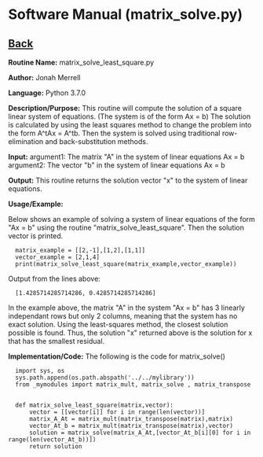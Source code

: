 # Software Manual (matrix_solve.py)

## [Back](../softwaremanual)

**Routine Name:**           matrix_solve_least_square.py

**Author:** Jonah Merrell

**Language:** Python 3.7.0

**Description/Purpose:** This routine will compute the solution of a square linear system of equations. (The system is of the form Ax = b)
The solution is calculated by using the least squares method to change the problem into the form A^tAx = A^tb. Then the system is solved using traditional row-elimination and back-substitution methods.

**Input:** argument1: The matrix "A" in the system of linear equations Ax = b<br>
		   argument2: The vector "b" in the system of linear equations Ax = b

**Output:** This routine returns the solution vector "x" to the system of linear equations.

**Usage/Example:**

Below shows an example of solving a system of linear equations of the form "Ax = b" using the routine "matrix_solve_least_square".
 Then the solution vector is printed. 

      matrix_example = [[2,-1],[1,2],[1,1]]
      vector_example = [2,1,4]
      print(matrix_solve_least_square(matrix_example,vector_example))

Output from the lines above:

      [1.4285714285714286, 0.4285714285714286]

In the example above, the matrix "A" in the system "Ax = b" has 3 linearly independant rows but only 2 columns, meaning that the system has no exact solution. Using the least-squares method, the closest solution possible is found.
 Thus, the solution "x" returned above is the solution for x that has the smallest residual.

**Implementation/Code:** The following is the code for matrix_solve()
      
      import sys, os
      sys.path.append(os.path.abspath('../../mylibrary'))
      from _mymodules import matrix_mult, matrix_solve , matrix_transpose
      
      
      def matrix_solve_least_square(matrix,vector):
          vector = [[vector[i]] for i in range(len(vector))]
          matrix_A_At = matrix_mult(matrix_transpose(matrix),matrix)
          vector_At_b = matrix_mult(matrix_transpose(matrix),vector)
          solution = matrix_solve(matrix_A_At,[vector_At_b[i][0] for i in range(len(vector_At_b))])
          return solution
 